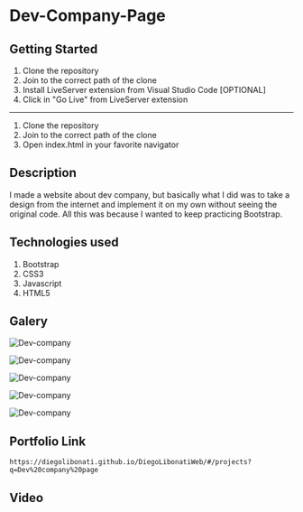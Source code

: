 # Dev-Company-Page

## Getting Started

1. Clone the repository
2. Join to the correct path of the clone
3. Install LiveServer extension from Visual Studio Code [OPTIONAL]
4. Click in "Go Live" from LiveServer extension

---

1. Clone the repository
2. Join to the correct path of the clone
3. Open index.html in your favorite navigator

## Description

I made a website about dev company, but basically what I did was to take a design from the internet and implement it on my own without seeing the original code. All this was because I wanted to keep practicing Bootstrap.

## Technologies used

1. Bootstrap
2. CSS3
3. Javascript
4. HTML5

## Galery

![Dev-company](https://raw.githubusercontent.com/DiegoLibonati/DiegoLibonatiWeb/main/data/projects/Bootstrap/Imagenes/devcompany/devcompany-0.jpg)

![Dev-company](https://raw.githubusercontent.com/DiegoLibonati/DiegoLibonatiWeb/main/data/projects/Bootstrap/Imagenes/devcompany/devcompany-1.jpg)

![Dev-company](https://raw.githubusercontent.com/DiegoLibonati/DiegoLibonatiWeb/main/data/projects/Bootstrap/Imagenes/devcompany/devcompany-2.jpg)

![Dev-company](https://raw.githubusercontent.com/DiegoLibonati/DiegoLibonatiWeb/main/data/projects/Bootstrap/Imagenes/devcompany/devcompany-3.jpg)

![Dev-company](https://raw.githubusercontent.com/DiegoLibonati/DiegoLibonatiWeb/main/data/projects/Bootstrap/Imagenes/devcompany/devcompany-4.jpg)

## Portfolio Link

`https://diegolibonati.github.io/DiegoLibonatiWeb/#/projects?q=Dev%20company%20page`

## Video
